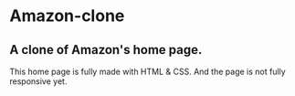 ﻿# Amazon-clone
## A clone of Amazon's home page.
This home page is fully made with HTML & CSS. And the page is not fully responsive yet.
